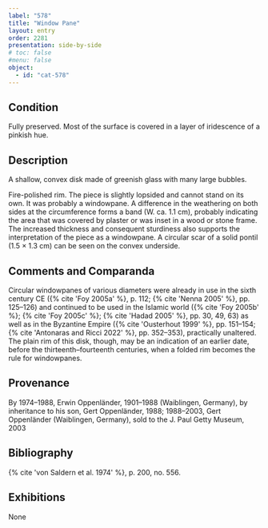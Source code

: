 ```yaml
---
label: "578"
title: "Window Pane"
layout: entry
order: 2281
presentation: side-by-side
# toc: false
#menu: false 
object:
  - id: "cat-578"
---
```


## Condition

Fully preserved. Most of the surface is covered in a layer of iridescence of a pinkish hue.

## Description

A shallow, convex disk made of greenish glass with many large bubbles.

Fire-polished rim. The piece is slightly lopsided and cannot stand on its own. It was probably a windowpane. A difference in the weathering on both sides at the circumference forms a band (W. ca. 1.1 cm), probably indicating the area that was covered by plaster or was inset in a wood or stone frame. The increased thickness and consequent sturdiness also supports the interpretation of the piece as a windowpane. A circular scar of a solid pontil (1.5 × 1.3 cm) can be seen on the convex underside.

## Comments and Comparanda

Circular windowpanes of various diameters were already in use in the sixth century CE ({% cite 'Foy 2005a' %}, p. 112; {% cite 'Nenna 2005' %}, pp. 125–126) and continued to be used in the Islamic world ({% cite 'Foy 2005b' %}; {% cite 'Foy 2005c' %}; {% cite 'Hadad 2005' %}, pp. 30, 49, 63) as well as in the Byzantine Empire ({% cite 'Ousterhout 1999' %}, pp. 151–154; {% cite 'Antonaras and Ricci 2022' %}, pp. 352–353), practically unaltered. The plain rim of this disk, though, may be an indication of an earlier date, before the thirteenth–fourteenth centuries, when a folded rim becomes the rule for windowpanes.

## Provenance

By 1974–1988, Erwin Oppenländer, 1901–1988 (Waiblingen, Germany), by inheritance to his son, Gert Oppenländer, 1988; 1988–2003, Gert Oppenländer (Waiblingen, Germany), sold to the J. Paul Getty Museum, 2003

## Bibliography

{% cite 'von Saldern et al. 1974' %}, p. 200, no. 556.

## Exhibitions

None